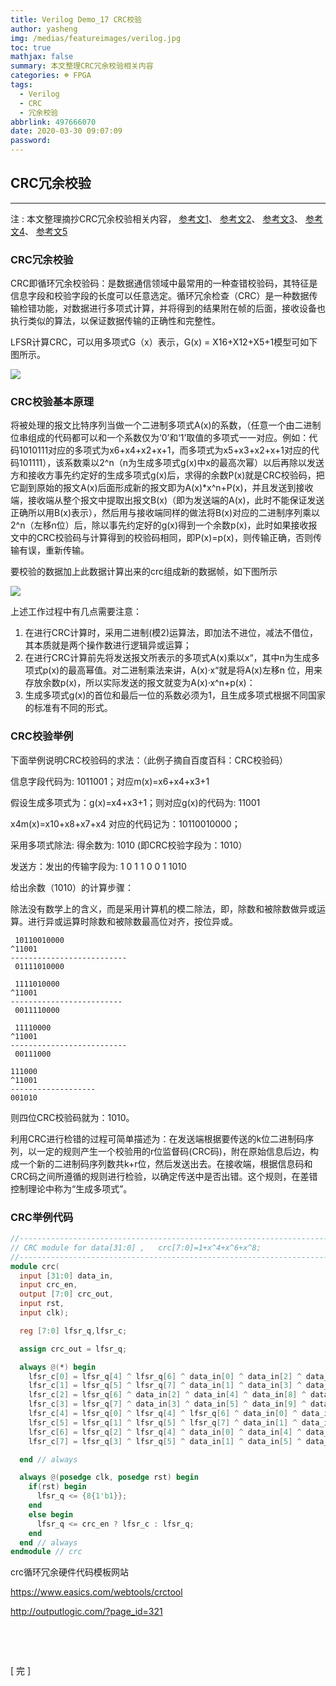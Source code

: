 ```yaml
---
title: Verilog Demo_17 CRC校验
author: yasheng
img: /medias/featureimages/verilog.jpg
toc: true
mathjax: false
summary: 本文整理CRC冗余校验相关内容
categories: ☸ FPGA
tags:
  - Verilog
  - CRC
  - 冗余校验
abbrlink: 497666070
date: 2020-03-30 09:07:09
password:
---
```


## CRC冗余校验

---

注 : 本文整理摘抄CRC冗余校验相关内容， [参考文1](https://blog.csdn.net/qq_40532956/article/details/80113408)、 [参考文2](https://blog.csdn.net/li200503028/article/details/26591243?utm_medium=distribute.pc_relevant.none-task-blog-BlogCommendFromBaidu-2&depth_1-utm_source=distribute.pc_relevant.none-task-blog-BlogCommendFromBaidu-2)、 [参考文3](https://blog.csdn.net/u011388550/article/details/45242725)、 [参考文4](https://www.cnblogs.com/kingstacker/p/9848191.html)、 [参考文5](https://www.cnblogs.com/pengwangguoyh/articles/4466269.html)

### CRC冗余校验

CRC即循环冗余校验码：是数据通信领域中最常用的一种查错校验码，其特征是信息字段和校验字段的长度可以任意选定。循环冗余检查（CRC）是一种数据传输检错功能，对数据进行多项式计算，并将得到的结果附在帧的后面，接收设备也执行类似的算法，以保证数据传输的正确性和完整性。

LFSR计算CRC，可以用多项式G（x）表示，G(x) = X16+X12+X5+1模型可如下图所示。

<img src="/images/post_images/verilog_demo_17_crc_check/crc_01.png">

### CRC校验基本原理

​    将被处理的报文比特序列当做一个二进制多项式A(x)的系数，（任意一个由二进制位串组成的代码都可以和一个系数仅为‘0’和‘1’取值的多项式一一对应。例如：代码1010111对应的多项式为x6+x4+x2+x+1，而多项式为x5+x3+x2+x+1对应的代码101111），该系数乘以2^n（n为生成多项式g(x)中x的最高次幂）以后再除以发送方和接收方事先约定好的生成多项式g(x)后，求得的余数P(x)就是CRC校验码，把它副到原始的报文A(x)后面形成新的报文即为A(x)*x^n+P(x)，并且发送到接收端，接收端从整个报文中提取出报文B(x)（即为发送端的A(x)，此时不能保证发送正确所以用B(x)表示），然后用与接收端同样的做法将B(x)对应的二进制序列乘以2^n（左移n位）后，除以事先约定好的g(x)得到一个余数p(x)，此时如果接收报文中的CRC校验码与计算得到的校验码相同，即P(x)=p(x)，则传输正确，否则传输有误，重新传输。

要校验的数据加上此数据计算出来的crc组成新的数据帧，如下图所示

<img src="/images/post_images/verilog_demo_17_crc_check/crc_02.png">

上述工作过程中有几点需要注意：

1. 在进行CRC计算时，采用二进制(模2)运算法，即加法不进位，减法不借位，其本质就是两个操作数进行逻辑异或运算；
2. 在进行CRC计算前先将发送报文所表示的多项式A(x)乘以x“，其中n为生成多项式p(x)的最高幂值。对二进制乘法来讲，A(x)·x“就是将A(x)左移n       位，用来存放余数p(x)，所以实际发送的报文就变为A(x)·x^n+p(x)：
3. 生成多项式g(x)的首位和最后一位的系数必须为1，且生成多项式根据不同国家的标准有不同的形式。

### CRC校验举例

下面举例说明CRC校验码的求法：（此例子摘自百度百科：CRC校验码）

信息字段代码为: 1011001；对应m(x)=x6+x4+x3+1

假设生成多项式为：g(x)=x4+x3+1；则对应g(x)的代码为: 11001

x4m(x)=x10+x8+x7+x4 对应的代码记为：10110010000；

采用多项式除法: 得余数为: 1010 (即CRC校验字段为：1010）

发送方：发出的传输字段为: 1 0 1 1 0 0 1 1010

给出余数（1010）的计算步骤：

除法没有数学上的含义，而是采用计算机的模二除法，即，除数和被除数做异或运算。进行异或运算时除数和被除数最高位对齐，按位异或。

```
 10110010000
^11001
--------------------------
 01111010000
```

```
 1111010000
^11001
-------------------------
 0011110000
```

```
 11110000
^11001
--------------------------
 00111000
```

```
111000
^11001
-------------------
001010
```

则四位CRC校验码就为：1010。

利用CRC进行检错的过程可简单描述为：在发送端根据要传送的k位二进制码序列，以一定的规则产生一个校验用的r位监督码(CRC码)，附在原始信息后边，构成一个新的二进制码序列数共k+r位，然后发送出去。在接收端，根据信息码和CRC码之间所遵循的规则进行检验，以确定传送中是否出错。这个规则，在差错控制理论中称为“生成多项式”。

### CRC举例代码

```verilog
//-----------------------------------------------------------------------------
// CRC module for data[31:0] ,   crc[7:0]=1+x^4+x^6+x^8;
//-----------------------------------------------------------------------------
module crc(
  input [31:0] data_in,
  input crc_en,
  output [7:0] crc_out,
  input rst,
  input clk);

  reg [7:0] lfsr_q,lfsr_c;

  assign crc_out = lfsr_q;

  always @(*) begin
    lfsr_c[0] = lfsr_q[4] ^ lfsr_q[6] ^ data_in[0] ^ data_in[2] ^ data_in[6] ^ data_in[14] ^ data_in[16] ^ data_in[20] ^ data_in[28] ^ data_in[30];
    lfsr_c[1] = lfsr_q[5] ^ lfsr_q[7] ^ data_in[1] ^ data_in[3] ^ data_in[7] ^ data_in[15] ^ data_in[17] ^ data_in[21] ^ data_in[29] ^ data_in[31];
    lfsr_c[2] = lfsr_q[6] ^ data_in[2] ^ data_in[4] ^ data_in[8] ^ data_in[16] ^ data_in[18] ^ data_in[22] ^ data_in[30];
    lfsr_c[3] = lfsr_q[7] ^ data_in[3] ^ data_in[5] ^ data_in[9] ^ data_in[17] ^ data_in[19] ^ data_in[23] ^ data_in[31];
    lfsr_c[4] = lfsr_q[0] ^ lfsr_q[4] ^ lfsr_q[6] ^ data_in[0] ^ data_in[2] ^ data_in[4] ^ data_in[10] ^ data_in[14] ^ data_in[16] ^ data_in[18] ^ data_in[24] ^ data_in[28] ^ data_in[30];
    lfsr_c[5] = lfsr_q[1] ^ lfsr_q[5] ^ lfsr_q[7] ^ data_in[1] ^ data_in[3] ^ data_in[5] ^ data_in[11] ^ data_in[15] ^ data_in[17] ^ data_in[19] ^ data_in[25] ^ data_in[29] ^ data_in[31];
    lfsr_c[6] = lfsr_q[2] ^ lfsr_q[4] ^ data_in[0] ^ data_in[4] ^ data_in[12] ^ data_in[14] ^ data_in[18] ^ data_in[26] ^ data_in[28];
    lfsr_c[7] = lfsr_q[3] ^ lfsr_q[5] ^ data_in[1] ^ data_in[5] ^ data_in[13] ^ data_in[15] ^ data_in[19] ^ data_in[27] ^ data_in[29];

  end // always

  always @(posedge clk, posedge rst) begin
    if(rst) begin
      lfsr_q <= {8{1'b1}};
    end
    else begin
      lfsr_q <= crc_en ? lfsr_c : lfsr_q;
    end
  end // always
endmodule // crc
```



crc循环冗余硬件代码模板网站

https://www.easics.com/webtools/crctool

http://outputlogic.com/?page_id=321

​       

​       

[  完  ]
